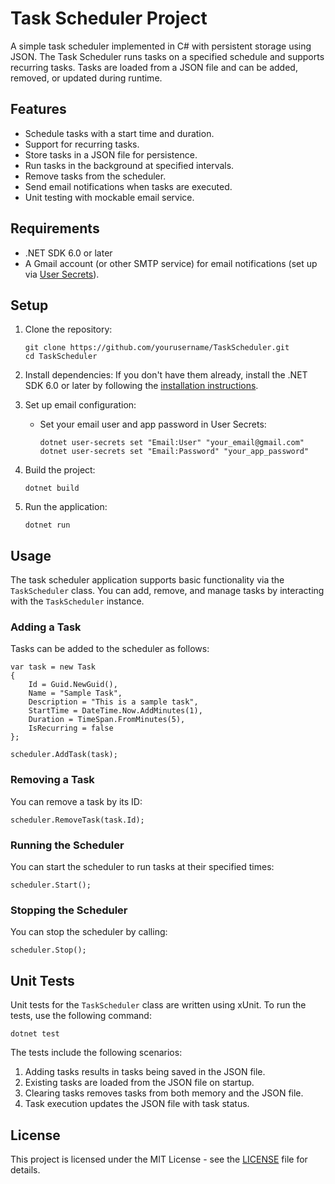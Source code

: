 # Task Scheduler Project

A simple task scheduler implemented in C# with persistent storage using JSON. The Task Scheduler runs tasks on a specified schedule and supports recurring tasks. Tasks are loaded from a JSON file and can be added, removed, or updated during runtime.

## Features

- Schedule tasks with a start time and duration.
- Support for recurring tasks.
- Store tasks in a JSON file for persistence.
- Run tasks in the background at specified intervals.
- Remove tasks from the scheduler.
- Send email notifications when tasks are executed.
- Unit testing with mockable email service.

## Requirements

- .NET SDK 6.0 or later
- A Gmail account (or other SMTP service) for email notifications (set up via [User Secrets](https://docs.microsoft.com/en-us/aspnet/core/security/app-secrets?view=aspnetcore-5.0)).

## Setup

1. Clone the repository:
   ```
   git clone https://github.com/yourusername/TaskScheduler.git
   cd TaskScheduler
   ```

2. Install dependencies:
   If you don't have them already, install the .NET SDK 6.0 or later by following the [installation instructions](https://dotnet.microsoft.com/download).

3. Set up email configuration:
   - Set your email user and app password in User Secrets:
     ```
     dotnet user-secrets set "Email:User" "your_email@gmail.com"
     dotnet user-secrets set "Email:Password" "your_app_password"
     ```

4. Build the project:
   ```
   dotnet build
   ```

5. Run the application:
   ```
   dotnet run
   ```

## Usage

The task scheduler application supports basic functionality via the `TaskScheduler` class. You can add, remove, and manage tasks by interacting with the `TaskScheduler` instance.

### Adding a Task

Tasks can be added to the scheduler as follows:
```
var task = new Task
{
    Id = Guid.NewGuid(),
    Name = "Sample Task",
    Description = "This is a sample task",
    StartTime = DateTime.Now.AddMinutes(1),
    Duration = TimeSpan.FromMinutes(5),
    IsRecurring = false
};

scheduler.AddTask(task);
```

### Removing a Task

You can remove a task by its ID:
```
scheduler.RemoveTask(task.Id);
```

### Running the Scheduler

You can start the scheduler to run tasks at their specified times:
```
scheduler.Start();
```

### Stopping the Scheduler

You can stop the scheduler by calling:
```
scheduler.Stop();
```

## Unit Tests

Unit tests for the `TaskScheduler` class are written using xUnit. To run the tests, use the following command:

```
dotnet test
```

The tests include the following scenarios:

1. Adding tasks results in tasks being saved in the JSON file.
2. Existing tasks are loaded from the JSON file on startup.
3. Clearing tasks removes tasks from both memory and the JSON file.
4. Task execution updates the JSON file with task status.

## License

This project is licensed under the MIT License - see the [LICENSE](LICENSE) file for details.
